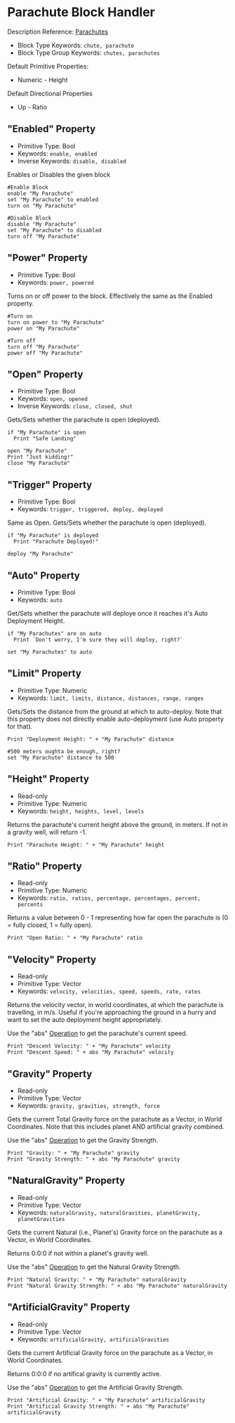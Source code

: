﻿# Parachute Block Handler
Description
Reference: [Parachutes](https://spaceengineers.merlinofmines.com/EasyCommands/blockHandlers/beacon "Parachutes")

* Block Type Keywords: ```chute, parachute```
* Block Type Group Keywords: ```chutes, parachutes```

Default Primitive Properties:
* Numeric - Height

Default Directional Properties
* Up - Ratio

## "Enabled" Property
* Primitive Type: Bool
* Keywords: ```enable, enabled```
* Inverse Keywords: ```disable, disabled```

Enables or Disables the given block

```
#Enable Block
enable "My Parachute"
set "My Parachute" to enabled
turn on "My Parachute"

#Disable Block
disable "My Parachute"
set "My Parachute" to disabled
turn off "My Parachute"
```

## "Power" Property
* Primitive Type: Bool
* Keywords: ```power, powered```

Turns on or off power to the block.  Effectively the same as the Enabled property.

```
#Turn on
turn on power to "My Parachute"
power on "My Parachute"

#Turn off
turn off "My Parachute"
power off "My Parachute"
```

## "Open" Property
* Primitive Type: Bool
* Keywords: ```open, opened```
* Inverse Keywords: ```close, closed, shut```

Gets/Sets whether the parachute is open (deployed).

```
if "My Parachute" is open
  Print "Safe Landing"

open "My Parachute"
Print "Just kidding!"
close "My Parachute"
```

## "Trigger" Property
* Primitive Type: Bool
* Keywords: ```trigger, triggered, deploy, deployed```

Same as Open.  Gets/Sets whether the parachute is open (deployed).

```
if "My Parachute" is deployed
  Print "Parachute Deployed!"

deploy "My Parachute"
```

## "Auto" Property
* Primitive Type: Bool
* Keywords: ```auto```

Get/Sets whether the parachute will deploye once it reaches it's Auto Deployment Height.

```
if "My Parachutes" are on auto
  Print `Don't worry, I'm sure they will deploy, right?`

set "My Parachutes" to auto
```

## "Limit" Property
* Primitive Type: Numeric
* Keywords: ```limit, limits, distance, distances, range, ranges```

Gets/Sets the distance from the ground at which to auto-deploy.  Note that this property does not directly enable auto-deployment (use Auto property for that).

```
Print "Deployment Height: " + "My Parachute" distance

#500 meters oughta be enough, right?
set "My Parachute" distance to 500
```

## "Height" Property
* Read-only
* Primitive Type: Numeric
* Keywords: ```height, heights, level, levels```

Returns the parachute's current height above the ground, in meters.  If not in a gravity well, will return -1.

```
Print "Parachute Height: " + "My Parachute" height
```

## "Ratio" Property
* Read-only
* Primitive Type: Numeric
* Keywords: ```ratio, ratios, percentage, percentages, percent, percents```

Returns a value between 0 - 1 representing how far open the parachute is (0 = fully closed, 1 = fully open).

```
Print "Open Ratio: " + "My Parachute" ratio
```

## "Velocity" Property
* Read-only
* Primitive Type: Vector
* Keywords: ```velocity, velocities, speed, speeds, rate, rates```

Returns the velocity vector, in world coordinates, at which the parachute is travelling, in m/s.  Useful if you're approaching the ground in a hurry and want to set the auto deployment height appropriately.

Use the "abs" [Operation](https://spaceengineers.merlinofmines.com/EasyCommands/operations "Operations") to get the parachute's current speed.

```
Print "Descent Velocity: " + "My Parachute" velocity
Print "Descent Speed: " + abs "My Parachute" velocity
```

## "Gravity" Property
* Read-only
* Primitive Type: Vector
* Keywords: ```gravity, gravities, strength, force```

Gets the current Total Gravity force on the parachute as a Vector, in World Coordinates.  Note that this includes planet AND artificial gravity combined.

Use the "abs" [Operation](https://spaceengineers.merlinofmines.com/EasyCommands/operations "Operations") to get the Gravity Strength.

```
Print "Gravity: " + "My Parachute" gravity
Print "Gravity Strength: " + abs "My Parachute" gravity
```

## "NaturalGravity" Property
* Read-only
* Primitive Type: Vector
* Keywords: ```naturalGravity, naturalGravities, planetGravity, planetGravities```

Gets the current Natural (i.e., Planet's) Gravity force on the parachute as a Vector, in World Coordinates. 

Returns 0:0:0 if not within a planet's gravity well.

Use the "abs" [Operation](https://spaceengineers.merlinofmines.com/EasyCommands/operations "Operations") to get the Natural Gravity Strength.

```
Print "Natural Gravity: " + "My Parachute" naturalGravity
Print "Natural Gravity Strength: " + abs "My Parachute" naturalGravity
```

## "ArtificialGravity" Property
* Read-only
* Primitive Type: Vector
* Keywords: ```artificialGravity, artificialGravities```

Gets the current Artificial Gravity force on the parachute as a Vector, in World Coordinates.

Returns 0:0:0 if no artifical gravity is currently active.

Use the "abs" [Operation](https://spaceengineers.merlinofmines.com/EasyCommands/operations "Operations") to get the Artificial Gravity Strength.

```
Print "Artificial Gravity: " + "My Parachute" artificialGravity
Print "Artificial Gravity Strength: " + abs "My Parachute" artificialGravity
```
